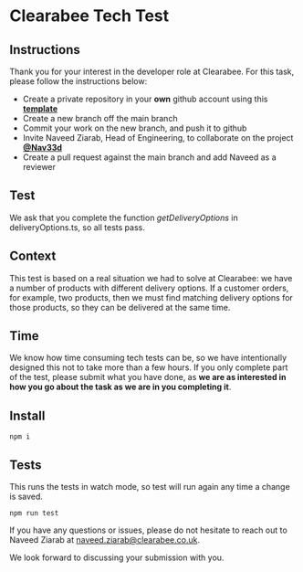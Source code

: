 # Clearabee Tech Test

## Instructions

Thank you for your interest in the developer role at Clearabee. For this task, please follow the instructions below:

- Create a private repository in your **own** github account using this **[template](https://github.com/new?template_name=Tech-Test&template_owner=Clearabee)**
- Create a new branch off the main branch
- Commit your work on the new branch, and push it to github
- Invite Naveed Ziarab, Head of Engineering, to collaborate on the project **[@Nav33d](https://github.com/Nav33d)**
- Create a pull request against the main branch and add Naveed as a reviewer

## Test

We ask that you complete the function _getDeliveryOptions_ in deliveryOptions.ts, so all tests pass.

## Context

This test is based on a real situation we had to solve at Clearabee: we have a number of products with different delivery options. If a customer orders, for example, two products, then we must find matching delivery options for those products, so they can be delivered at the same time.

## Time

We know how time consuming tech tests can be, so we have intentionally designed this not to take more than a few hours. If you only complete part of the test, please submit what you have done, as **we are as interested in how you go about the task as we are in you completing it**.

## Install

`npm i`

## Tests

This runs the tests in watch mode, so test will run again any time a change is saved.

`npm run test`

If you have any questions or issues, please do not hesitate to reach out to Naveed Ziarab at naveed.ziarab@clearabee.co.uk.

We look forward to discussing your submission with you.
